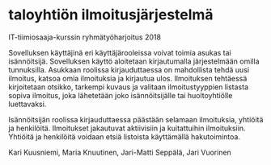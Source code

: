 # taloyhtiön ilmoitusjärjestelmä
IT-tiimiosaaja-kurssin ryhmätyöharjoitus 2018

Sovelluksen käyttäjinä eri käyttäjärooleissa voivat toimia asukas tai isännöitsijä.
Sovelluksen käyttö aloitetaan kirjautumalla järjestelmään omilla tunnuksilla.
Asukkaan roolissa kirjauduttaessa on mahdollista tehdä uusi ilmoitus, katsoa 
omia ilmoituksia ja kirjautua ulos. Ilmoituksen tehtäessä kirjoitetaan otsikko,
tarkempi kuvaus ja valitaan ilmoitustyyppien listasta sopiva ilmoitus, joka lähetetään
joko isännöitsijälle tai huoltoyhtiölle luettavaksi. 

Isännöitsijän roolissa kirjauduttaessa päästään selamaan ilmoituksia, yhtiöitä ja henkilöitä.
Ilmoitukset jakautuvat aktiivisiin ja kuitattuihin ilmoituksiin.
Yhtiöitä ja henkilöitä voidaan etsiä listoista käyttämällä hakutoimintoa.


Kari Kuusniemi, Maria Knuutinen, Jari-Matti Seppälä, Jari Vuorinen
